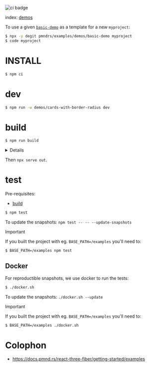 ![ci badge](https://github.com/pmndrs/examples/actions/workflows/ci.yml/badge.svg?branch=main)

index: [demos](demos)

To use a given [`basic-demo`](demos/basic-demo) as a template for a new `myproject`:

```sh
$ npx -y degit pmndrs/examples/demos/basic-demo myproject
$ code myproject
```

# INSTALL

```sh
$ npm ci
```

# dev

```sh
$ npm run -w demos/cards-with-border-radius dev
```

# build

```sh
$ npm run build
```

<details>

This will:

1. execute `^build2` which will `vite build` each `demos/*` with:

- a `--base` set to `${BASE_PATH}/${app_name}`
- a custom vite `--config`, whith a `monkey()` plugin that will:
  - [`deterministic`](packages/e2e/src/deterministic.js) script into `src/index.jsx`
  - monkeypatch the `<Canvas>` with [`CheesyCanvas`](packages/e2e/src/CheesyCanvas.jsx) for setting up the scene for playwright screenshots

2. build the Next.js `apps/website`
3. copy final result into `out` folder

> [!TIP]
> This is totally fine `BASE_PATH` to be unset/empty. But for debug purposes(to be 1:1 with GitHub pages) you can:
>
> ```sh
> $ BASE_PATH=/examples npm run build
> ```

</details>

Then `npx serve out`.

# test

Pre-requisites:

- [build](#build)

```sh
$ npm test
```

To update the snapshots: `npm test -- -- --update-snapshots`

> [!IMPORTANT]
> If you built the project with eg. `BASE_PATH=/examples` you'll need to:
>
> ```sh
> $ BASE_PATH=/examples npm test
> ```

## Docker

For reproductible snapshots, we use docker to run the tests:

```sh
$ ./docker.sh
```

To update the snapshots: `./docker.sh --update`

> [!IMPORTANT]
> If you built the project with eg. `BASE_PATH=/examples` you'll need to:
>
> ```sh
> $ BASE_PATH=/examples ./docker.sh
> ```

# Colophon

- https://docs.pmnd.rs/react-three-fiber/getting-started/examples
